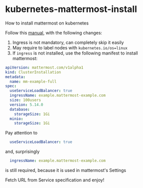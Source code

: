 # kubernetes-mattermost-install
How to install mattermost on kubernetes

Follow this [manual](https://docs.mattermost.com/install/install-kubernetes.html), with the following changes:
1. Ingress is not mandatory, can completely skip it easily
2. May require to label nodes with `kubernetes.io/os=linux`
3. If `ingress` is not installed, use the following manifest to install mattermost:
```yaml
apiVersion: mattermost.com/v1alpha1
kind: ClusterInstallation
metadata:
  name: mm-example-full
spec:
  useServiceLoadBalancer: true
  ingressName: example.mattermost-example.com
  size: 100users
  version: 5.14.0
  database:
    storageSize: 1Gi
  minio:
    storageSize: 1Gi
```
Pay attention to
```yaml
  useServiceLoadBalancer: true
```
and, surprisingly
```yaml
  ingressName: example.mattermost-example.com
```
is still required, because it is used in mattermost's Settings

Fetch URL from Service specification and enjoy!


